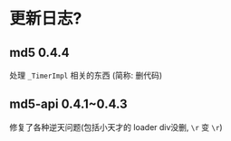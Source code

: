 # 更新日志?

## md5 0.4.4

处理 `_TimerImpl` 相关的东西 (简称: 删代码)

## md5-api 0.4.1~0.4.3

修复了各种逆天问题(包括小天才的 loader div没删, `\r` 变 `\r`)
